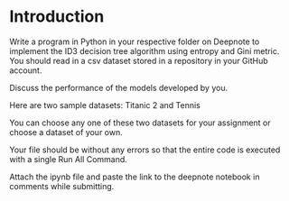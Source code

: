 # Introduction
Write a program in Python in your respective folder on Deepnote to implement the ID3 decision tree algorithm using entropy and Gini metric. You should read in a csv dataset stored in a repository in your GitHub account.

Discuss the performance of the models developed by you.

Here are two sample datasets: Titanic 2 and Tennis

You can choose any one of these two datasets for your assignment or choose a dataset of your own.

Your file should be without any errors so that the entire code is executed with a single Run All Command.

Attach the ipynb file and paste the link to the deepnote notebook in comments while submitting.